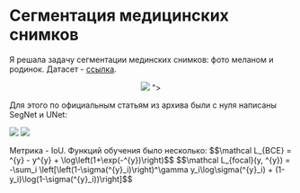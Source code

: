 # Сегментация медицинских снимков
Я решала задачу сегментации мединских снимков: фото меланом и родинок. Датасет - [ссылка](https://www.fc.up.pt/addi/ph2%20database.html).
<p align="center">
<img src="https://github.com/neirosetochka/medical_segmentation/assets/72963340/b330cf4a-fca0-454f-97f5-175f6c3111e0">
"> 
</p>
Для этого по официальным статьям из архива были с нуля написаны SegNet и UNet:
<p float="left">
  <img src="https://github.com/neirosetochka/medical_segmentation/assets/72963340/e6398325-b817-4fdd-858d-d0514e681afd" />
  <img src="https://github.com/neirosetochka/medical_segmentation/assets/72963340/15ce45f2-cab3-44d1-971f-03cc173f2fb9" /> 
</p>
Метрика - IoU. Функций обучения было несколько:
$$\mathcal L_{BCE} = ^{y} - y^{y} + \log\left(1+\exp(-^{y})\right)$$
$$\mathcal L_{focal}(y, ^{y}) = -\sum_i \left[\left(1-\sigma(^{y}_i)\right)^\gamma y_i\log\sigma(^{y}_i) + (1-y_i)\log(1-\sigma(^{y}_i))\right]$$
